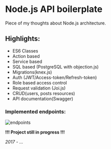 # Node.js API boilerplate

Piece of my thoughts about Node.js architecture.

## Highlights:
- ES6 Classes
- Action based
- Service based
- SQL based (PostgreSQL with objection.js)
- Migrations(knex.js)
- Auth (JWT/Access-token/Refresh-token)
- Role based access control
- Request validation (Joi.js)
- CRUD(users, posts resources)
- API documentation(Swagger)

### Implemented endpoints:
![endpoints](https://i.imgur.com/GCW47z5.png)

__!!! Project still in progress !!!__

_2017 - ..._
